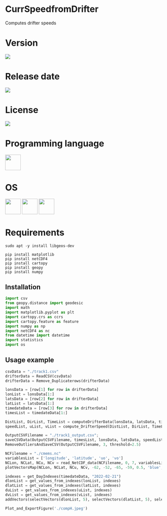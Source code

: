 # CurrSpeedfromDrifter

Computes drifter speeds

# Version

![](https://img.shields.io/badge/Version%3A-1.0-success)

# Release date

![](https://img.shields.io/badge/Release%20date-Sep%2C%2017%2C%202023-9cf)

# License

![](https://img.shields.io/github/license/Ileriayo/markdown-badges?style=for-the-badge)

# Programming language

<img src="https://img.icons8.com/?size=512&id=13441&format=png" width="50"/>

# OS

<img src="https://img.icons8.com/?size=512&id=17842&format=png" width="50"/> <img src="https://img.icons8.com/?size=512&id=122959&format=png" width="50"/> <img src="https://img.icons8.com/?size=512&id=108792&format=png" width="50"/>

# Requirements

```shell
sudo apt -y install libgeos-dev
```

```shell
pip install matplotlib
pip install netCDF4
pip install cartopy
pip install geopy
pip install numpy
```

## Installation

```python
import csv
from geopy.distance import geodesic
import math
import matplotlib.pyplot as plt
import cartopy.crs as ccrs
import cartopy.feature as feature
import numpy as np
import netCDF4 as nc
from datetime import datetime
import statistics
import os
```

## Usage example

```python
csvData = "./track1.csv"
drifterData = ReadCSV(csvData)
drifterData = Remove_Duplicaterows(drifterData)

lonsData = [row[1] for row in drifterData]
lonList = lonsData[1:]
latsData = [row[2] for row in drifterData]
latList = latsData[1:]
timedateData = [row[3] for row in drifterData]
timesList = timedateData[1:]

DistList, DirList, TimeList = computeDrifterData(lonsData, latsData, timedateData)
speedList, uList, vList = compute_DrifterSpeed(DistList, DirList, TimeList)

OutputCSVFilename = "./track1_output.csv";
saveCSVData(OutputCSVFilename, timesList, lonsData, latsData, speedList, DirList, uList, vList)
RemoveOutliersAndSaveCSV(OutputCSVFilename, 3, threshold=2.5)

NCFilename = "./cmems.nc"
variablesList = ['longitude', 'latitude', 'uo', 'vo']
NCLon, NCLat, NCu, NCv = read_NetCDF_data(NCFilename, 0, 7, variablesList)
plotVectorsMap(NCLon, NCLat, NCu, NCv, -62, -52, -65, -59, 0.5, 'blue', 0.25)

indexes = get_DayIndexes(timedateData, "2022-02-21")
dlonList = get_values_from_indexes(lonList, indexes)
dlatList = get_values_from_indexes(latList, indexes)
duList = get_values_from_indexes(uList, indexes)
dvList = get_values_from_indexes(vList, indexes)
addVectors(selectVectors(dlonList, 5), selectVectors(dlatList, 5), selectVectors(duList, 5), selectVectors(dvList, 5), 0.5, 'green', 0.25)

Plot_and_ExportFigure('./compH.jpeg')
```
